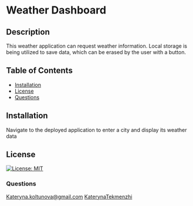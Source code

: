 # Weather Dashboard

## Description
This weather application can request weather information. Local storage is being utilized to save data, which can be erased by the user with a button. 

## Table of Contents
* [Installation](#installation)
* [License](#license)
* [Questions](#questions)

## Installation
Navigate to the deployed application to enter a city and display its weather data
## License
[![License: MIT](https://img.shields.io/badge/License-MIT-yellow.svg)](https://opensource.org/licenses/MIT)

### Questions
Kateryna.koltunova@gmail.com
[KaterynaTekmenzhi](https://github.com/KaterynaTekmenzhi)
